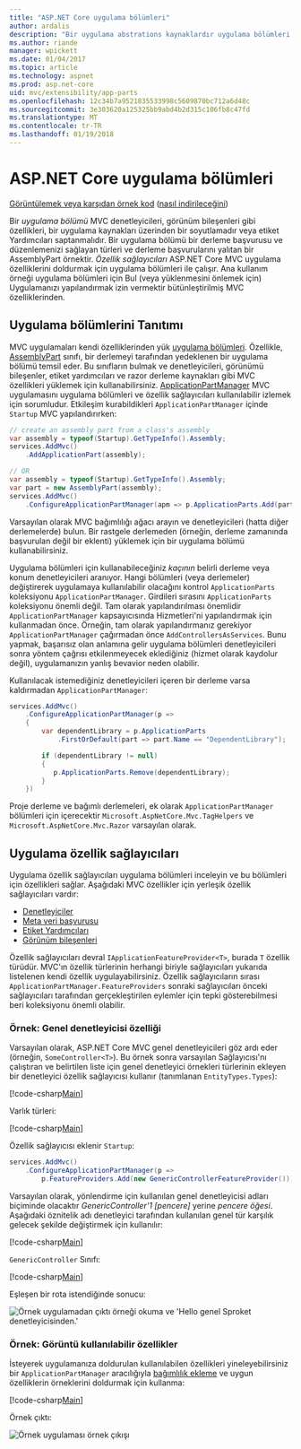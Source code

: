 ```yaml
---
title: "ASP.NET Core uygulama bölümleri"
author: ardalis
description: "Bir uygulama abstrations kaynaklardır uygulama bölümleri bulmak veya bir derlemeye ait özelliklerin yüklenmesini önlemek için uygulamanızı yapılandırmak için nasıl kullanılacağını öğrenin."
ms.author: riande
manager: wpickett
ms.date: 01/04/2017
ms.topic: article
ms.technology: aspnet
ms.prod: asp.net-core
uid: mvc/extensibility/app-parts
ms.openlocfilehash: 12c34b7a9521835533998c5609870bc712a6d48c
ms.sourcegitcommit: 3e303620a125325bb9abd4b2d315c106fb8c47fd
ms.translationtype: MT
ms.contentlocale: tr-TR
ms.lasthandoff: 01/19/2018
---
```

# <a name="application-parts-in-aspnet-core"></a>ASP.NET Core uygulama bölümleri

[Görüntülemek veya karşıdan örnek kod](https://github.com/aspnet/Docs/tree/master/aspnetcore/mvc/advanced/app-parts/sample) ([nasıl indirileceğini](xref:tutorials/index#how-to-download-a-sample))

Bir *uygulama bölümü* MVC denetleyicileri, görünüm bileşenleri gibi özellikleri, bir uygulama kaynakları üzerinden bir soyutlamadır veya etiket Yardımcıları saptanmalıdır. Bir uygulama bölümü bir derleme başvurusu ve düzenlemenizi sağlayan türleri ve derleme başvurularını yalıtan bir AssemblyPart örnektir. *Özellik sağlayıcıları* ASP.NET Core MVC uygulama özelliklerini doldurmak için uygulama bölümleri ile çalışır. Ana kullanım örneği uygulama bölümleri için Bul (veya yüklenmesini önlemek için) Uygulamanızı yapılandırmak izin vermektir bütünleştirilmiş MVC özelliklerinden.

## <a name="introducing-application-parts"></a>Uygulama bölümlerini Tanıtımı

MVC uygulamaları kendi özelliklerinden yük [uygulama bölümleri](/aspnet/core/api/microsoft.aspnetcore.mvc.applicationparts.applicationpart). Özellikle, [AssemblyPart](/aspnet/core/api/microsoft.aspnetcore.mvc.applicationparts.assemblypart#Microsoft_AspNetCore_Mvc_ApplicationParts_AssemblyPart) sınıfı, bir derlemeyi tarafından yedeklenen bir uygulama bölümü temsil eder. Bu sınıfların bulmak ve denetleyicileri, görünümü bileşenler, etiket yardımcıları ve razor derleme kaynakları gibi MVC özellikleri yüklemek için kullanabilirsiniz. [ApplicationPartManager](/aspnet/core/api/microsoft.aspnetcore.mvc.applicationparts.applicationpartmanager) MVC uygulamasını uygulama bölümleri ve özellik sağlayıcıları kullanılabilir izlemek için sorumludur. Etkileşim kurabildikleri `ApplicationPartManager` içinde `Startup` MVC yapılandırırken:

```csharp
// create an assembly part from a class's assembly
var assembly = typeof(Startup).GetTypeInfo().Assembly;
services.AddMvc()
    .AddApplicationPart(assembly);

// OR
var assembly = typeof(Startup).GetTypeInfo().Assembly;
var part = new AssemblyPart(assembly);
services.AddMvc()
    .ConfigureApplicationPartManager(apm => p.ApplicationParts.Add(part));
```

Varsayılan olarak MVC bağımlılığı ağacı arayın ve denetleyicileri (hatta diğer derlemelerde) bulun. Bir rastgele derlemeden (örneğin, derleme zamanında başvurulan değil bir eklenti) yüklemek için bir uygulama bölümü kullanabilirsiniz.

Uygulama bölümleri için kullanabileceğiniz *kaçının* belirli derleme veya konum denetleyicileri aranıyor. Hangi bölümleri (veya derlemeler) değiştirerek uygulamaya kullanılabilir olacağını kontrol `ApplicationParts` koleksiyonu `ApplicationPartManager`. Girdileri sırasını `ApplicationParts` koleksiyonu önemli değil. Tam olarak yapılandırılması önemlidir `ApplicationPartManager` kapsayıcısında Hizmetleri'ni yapılandırmak için kullanmadan önce. Örneğin, tam olarak yapılandırmanız gerekiyor `ApplicationPartManager` çağırmadan önce `AddControllersAsServices`. Bunu yapmak, başarısız olan anlamına gelir uygulama bölümleri denetleyicileri sonra yöntem çağrısı etkilenmeyecek eklediğiniz (hizmet olarak kaydolur değil), uygulamanızın yanlış bevavior neden olabilir.

Kullanılacak istemediğiniz denetleyicileri içeren bir derleme varsa kaldırmadan `ApplicationPartManager`:

```csharp
services.AddMvc()
    .ConfigureApplicationPartManager(p =>
    {
        var dependentLibrary = p.ApplicationParts
            .FirstOrDefault(part => part.Name == "DependentLibrary");

        if (dependentLibrary != null)
        {
           p.ApplicationParts.Remove(dependentLibrary);
        }
    })
```

Proje derleme ve bağımlı derlemeleri, ek olarak `ApplicationPartManager` bölümleri için içerecektir `Microsoft.AspNetCore.Mvc.TagHelpers` ve `Microsoft.AspNetCore.Mvc.Razor` varsayılan olarak.

## <a name="application-feature-providers"></a>Uygulama özellik sağlayıcıları

Uygulama özellik sağlayıcıları uygulama bölümleri inceleyin ve bu bölümleri için özellikleri sağlar. Aşağıdaki MVC özellikler için yerleşik özellik sağlayıcıları vardır:

* [Denetleyiciler](https://docs.microsoft.com/aspnet/core/api/microsoft.aspnetcore.mvc.controllers.controllerfeatureprovider)
* [Meta veri başvurusu](https://docs.microsoft.com/aspnet/core/api/microsoft.aspnetcore.mvc.razor.compilation.metadatareferencefeatureprovider)
* [Etiket Yardımcıları](https://docs.microsoft.com/aspnet/core/api/microsoft.aspnetcore.mvc.razor.taghelpers.taghelperfeatureprovider)
* [Görünüm bileşenleri](https://docs.microsoft.com/aspnet/core/api/microsoft.aspnetcore.mvc.viewcomponents.viewcomponentfeatureprovider)

Özellik sağlayıcıları devral `IApplicationFeatureProvider<T>`, burada `T` özellik türüdür. MVC'ın özellik türlerinin herhangi biriyle sağlayıcıları yukarıda listelenen kendi özellik uygulayabilirsiniz. Özellik sağlayıcıların sırası `ApplicationPartManager.FeatureProviders` sonraki sağlayıcıları önceki sağlayıcıları tarafından gerçekleştirilen eylemler için tepki gösterebilmesi beri koleksiyonu önemli olabilir.

### <a name="sample-generic-controller-feature"></a>Örnek: Genel denetleyicisi özelliği

Varsayılan olarak, ASP.NET Core MVC genel denetleyicileri göz ardı eder (örneğin, `SomeController<T>`). Bu örnek sonra varsayılan Sağlayıcısı'nı çalıştıran ve belirtilen liste için genel denetleyici örnekleri türlerinin ekleyen bir denetleyici özellik sağlayıcısı kullanır (tanımlanan `EntityTypes.Types`):

[!code-csharp[Main](./app-parts/sample/AppPartsSample/GenericControllerFeatureProvider.cs?highlight=13&range=18-36)]

Varlık türleri:

[!code-csharp[Main](./app-parts/sample/AppPartsSample/Model/EntityTypes.cs?range=6-16)]

Özellik sağlayıcısı eklenir `Startup`:

```csharp
services.AddMvc()
    .ConfigureApplicationPartManager(p => 
        p.FeatureProviders.Add(new GenericControllerFeatureProvider()));
```

Varsayılan olarak, yönlendirme için kullanılan genel denetleyicisi adları biçiminde olacaktır *GenericController'1 [pencere]* yerine *pencere öğesi*. Aşağıdaki öznitelik adı denetleyici tarafından kullanılan genel tür karşılık gelecek şekilde değiştirmek için kullanılır:

[!code-csharp[Main](./app-parts/sample/AppPartsSample/GenericControllerNameConvention.cs)]

`GenericController` Sınıfı:

[!code-csharp[Main](./app-parts/sample/AppPartsSample/GenericController.cs?highlight=5-6)]

Eşleşen bir rota istendiğinde sonucu:

![Örnek uygulamadan çıktı örneği okuma ve 'Hello genel Sproket denetleyicisinden.'](app-parts/_static/generic-controller.png)

### <a name="sample-display-available-features"></a>Örnek: Görüntü kullanılabilir özellikler

İsteyerek uygulamanıza doldurulan kullanılabilen özellikleri yineleyebilirsiniz bir `ApplicationPartManager` aracılığıyla [bağımlılık ekleme](../../fundamentals/dependency-injection.md) ve uygun özelliklerin örneklerini doldurmak için kullanma:

[!code-csharp[Main](./app-parts/sample/AppPartsSample/Controllers/FeaturesController.cs?highlight=16,25-27)]

Örnek çıktı:

![Örnek uygulaması örnek çıkışı](app-parts/_static/available-features.png)
